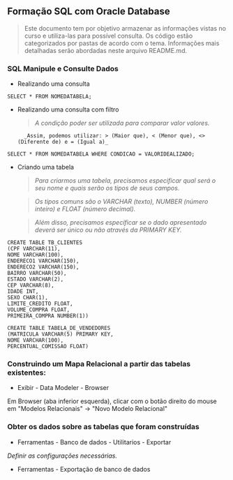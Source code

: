 ## Formação SQL com Oracle Database

> Este documento tem por objetivo armazenar as informações vistas no curso e utiliza-las para possível consulta.
    Os código estão categorizados por pastas de acordo com o tema.
    Informações mais detalhadas serão abordadas neste arquivo README.md.

### SQL Manipule e Consulte Dados

- Realizando uma consulta

```
SELECT * FROM NOMEDATABELA;
```

- Realizando uma consulta com filtro

    > _A condição poder ser utilizada para comparar valor valores._

        _Assim, podemos utilizar: > (Maior que), < (Menor que), <> (Diferente de) e = (Igual a)_
```
SELECT * FROM NOMEDATABELA WHERE CONDICAO = VALORIDEALIZADO;
```

- Criando uma tabela

   > _Para criarmos uma tabela, precisamos especificar qual será o seu nome e quais serão os tipos de seus campos._

    > _Os tipos comuns são o VARCHAR (texto), NUMBER (número inteiro) e FLOAT (número decimal)._

    > _Além disso, precisamos específicar se o dado apresentado deverá ser único ou não através da PRIMARY KEY._

```
CREATE TABLE TB_CLIENTES
(CPF VARCHAR(11),
NOME VARCHAR(100),
ENDERECO1 VARCHAR(150),
ENDERECO2 VARCHAR(150),
BAIRRO VARCHAR(50),
ESTADO VARCHAR(2),
CEP VARCHAR(8),
IDADE INT,
SEXO CHAR(1),
LIMITE_CREDITO FLOAT,
VOLUME_COMPRA FLOAT,
PRIMEIRA_COMPRA NUMBER(1))

CREATE TABLE TABELA_DE_VENDEDORES
(MATRICULA VARCHAR(5) PRIMARY KEY,
NOME VARCHAR(100),
PERCENTUAL_COMISSAO FLOAT)
```

### Construindo um Mapa Relacional a partir das tabelas existentes:

- Exibir - Data Modeler - Browser

Em Browser (aba inferior esquerda), clicar com o botão direito do mouse em "Modelos Relacionais" -> "Novo Modelo Relacional"

### Obter os dados sobre as tabelas que foram construídas

- Ferramentas - Banco de dados - Utilitarios - Exportar

*Definir as configurações necessárias.*

- Ferramentas - Exportação de banco de dados

